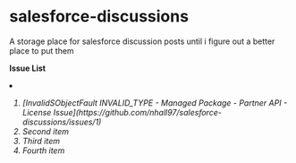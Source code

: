 # salesforce-discussions
A storage place for salesforce discussion posts until i figure out a better place to put them

**Issue List**
<li>
    <i>
  </li>
    
<ol>
<li>[InvalidSObjectFault INVALID_TYPE - Managed Package - Partner API - License Issue](https://github.com/nhall97/salesforce-discussions/issues/1)</li>
<li>Second item</li>
<li>Third item</li>
<li>Fourth item</li>
</ol> 
